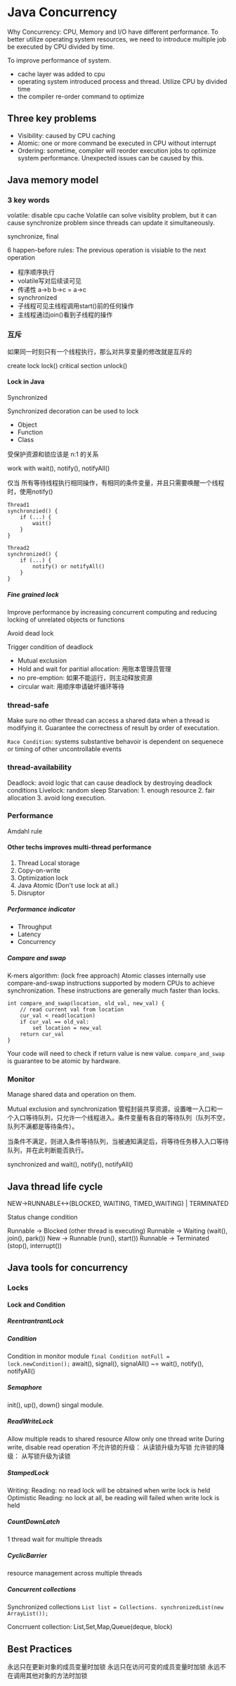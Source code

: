 # Java Concurrency

Why Concurrency: CPU, Memory and I/O have different performance. To better utilize operating system resources, we need to introduce multiple job be executed by CPU divided by time.

To improve performance of system.

- cache layer was added to cpu
- operating system introduced process and thread. Utilize CPU by divided time
- the compiler re-order command to optimize

## Three key problems

- Visibility: caused by CPU caching
- Atomic: one or more command be executed in CPU without interrupt
- Ordering: sometime, compiler will reorder execution jobs to optimize system performance. Unexpected issues can be caused by this.

## Java memory model

### 3 key words

volatile: disable cpu cache
Volatile can solve visiblity problem, but it can cause synchronize problem since threads can update it simultaneously.

synchronize, final

6 happen-before rules:
The previous operation is visiable to the next operation

- 程序顺序执行
- volatile写对后续读可见
- 传递性 a->b b->c = a->c
- synchronized
- 子线程可见主线程调用start()前的任何操作
- 主线程通过join()看到子线程的操作

### 互斥

如果同一时刻只有一个线程执行，那么对共享变量的修改就是互斥的

create lock
lock()
critical section
unlock()

#### Lock in Java

Synchronized

Synchronized decoration can be used to lock

- Object
- Function
- Class

受保护资源和锁应该是 n:1 的关系

work with wait(), notify(), notifyAll()

仅当 所有等待线程执行相同操作，有相同的条件变量，并且只需要唤醒一个线程时，使用notify()

    Thread1
    synchronzied() {
        if (...) {
            wait()
        }
    }

    Thread2
    synchronized() {
        if (...) {
            notify() or notifyAll()
        }
    }

##### Fine grained lock

Improve performance by increasing concurrent computing and reducing locking of unrelated objects or functions

Avoid dead lock

Trigger condition of deadlock

- Mutual exclusion
- Hold and wait for paritial allocation: 用账本管理员管理
- no pre-emption: 如果不能运行，则主动释放资源
- circular wait: 用顺序申请破坏循环等待

### thread-safe

Make sure no other thread can access a shared data when a thread is modifying it. Guarantee the correctness of result by order of executation.

`Race Condition`: systems substantive behavoir is dependent on sequenece or timing of other uncontrollable events

### thread-availability

Deadlock: avoid logic that can cause deadlock by destroying deadlock conditions
Livelock: random sleep
Starvation: 1. enough resource 2. fair allocation 3. avoid long execution.

### Performance

Amdahl rule

#### Other techs improves multi-thread performance

1. Thread Local storage
2. Copy-on-write
3. Optimization lock
4. Java Atomic (Don't use lock at all.)
5. Disruptor

##### Performance indicator

- Throughput
- Latency
- Concurrency

##### Compare and swap

K-mers algorithm: (lock free approach)
Atomic classes internally use compare-and-swap instructions supported by modern CPUs to achieve synchronization. These instructions are generally much faster than locks.

    int compare_and_swap(location, old_val, new_val) {
        // read current val from location
        cur_val < read(location)
        if cur_val == old_val:
            set location = new_val
        return cur_val
    }

Your code will need to check if return value is new value. `compare_and_swap` is guarantee to be atomic by hardware.

### Monitor

Manage shared data and operation on them.

Mutual exclusion and synchronization
管程封装共享资源，设置唯一入口和一个入口等待队列，只允许一个线程进入。条件变量有各自的等待队列（队列不空，队列不满都是等待条件）。

当条件不满足，则进入条件等待队列，当被通知满足后，将等待任务移入入口等待队列，并在此判断能否执行。

synchronized and wait(), notify(), notifyAll()

## Java thread life cycle

NEW->RUNNABLE<->(BLOCKED, WAITING, TIMED_WAITING)
        |
     TERMINATED

Status change condition

Runnable -> Blocked (other thread is executing)
Runnable -> Waiting (wait(), join(), park())
New -> Runnable (run(), start())
Runnable -> Terminated (stop(), interrupt())

## Java tools for concurrency

### Locks

#### Lock and Condition

##### ReentrantrantLock

##### Condition

Condition in monitor module
`final Condition notFull = lock.newCondition();`
await(), signal(), signalAll() ~= wait(), notify(), notifyAll()

##### Semaphore

init(), up(), down() singal module.

##### ReadWriteLock

Allow multiple reads to shared resource
Allow only one thread write
During write, disable read operation
不允许锁的升级： 从读锁升级为写锁
允许锁的降级： 从写锁升级为读锁

##### StampedLock

Writing:
Reading: no read lock will be obtained when write lock is held
Optimistic Reading: no lock at all, be reading will failed when write lock is held

##### CountDownLatch

1 thread wait for multiple threads

##### CyclicBarrier

resource management across multiple threads

##### Concurrent collections

Synchronized collections
`List list = Collections. synchronizedList(new ArrayList());`

Concrruent collection: List,Set,Map,Queue(deque, block)

## Best Practices

永远只在更新对象的成员变量时加锁
永远只在访问可变的成员变量时加锁
永远不在调用其他对象的方法时加锁
